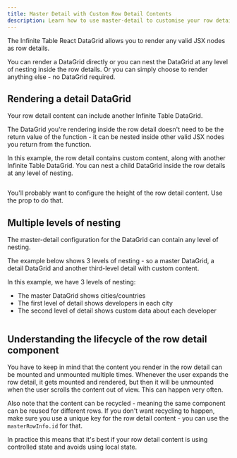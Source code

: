 ```yaml
---
title: Master Detail with Custom Row Detail Contents
description: Learn how to use master-detail to customise your row detail contents
---
```


The Infinite Table React DataGrid allows you to render any valid JSX nodes as row details.

You can render a DataGrid directly or you can nest the DataGrid at any level of nesting inside the row details.
Or you can simply choose to render anything else - no DataGrid required.

## Rendering a detail DataGrid

Your row detail content can include another Infinite Table DataGrid.

<Note>

The DataGrid you're rendering inside the row detail doesn't need to be the return value of the <PropLink name="rowDetailRenderer" /> function - it can be nested inside other valid JSX nodes you return from the function.

</Note>

<Sandpack title="Master detail with custom content & DataGrid" size="lg" viewMode="preview">

<Description>

In this example, the row detail contains custom content, along with another Infinite Table DataGrid. You can nest a child DataGrid inside the row details at any level of nesting.

</Description>

```ts file="master-detail-custom-datagrid-example.page.tsx"

```

</Sandpack>

<Note>

You'll probably want to configure the height of the row detail content. Use the <PropLink name="rowDetailHeight" /> prop to do that.

</Note>

## Multiple levels of nesting

The master-detail configuration for the DataGrid can contain any level of nesting.

The example below shows 3 levels of nesting - so a master DataGrid, a detail DataGrid and another third-level detail with custom content.

<Sandpack title="Master detail with 3 levels of nesting" size="lg" viewMode="preview">

<Description>

In this example, we have 3 levels of nesting:

- The master DataGrid shows cities/countries
- The first level of detail shows developers in each city
- The second level of detail shows custom data about each developer

</Description>

```ts file="master-detail-3-levels-example.page.tsx"

```

</Sandpack>

## Understanding the lifecycle of the row detail component

You have to keep in mind that the content you render in the row detail can be mounted and unmounted multiple times. Whenever the user expands the row detail, it gets mounted and rendered, but then it will be unmounted when the user scrolls the content out of view. This can happen very often.

Also note that the content can be recycled - meaning the same component can be reused for different rows. If you don't want recycling to happen, make sure you use a unique key for the row detail content - you can use the `masterRowInfo.id` for that.

<Note>

In practice this means that it's best if your row detail content is using controlled state and avoids using local state.

</Note>

